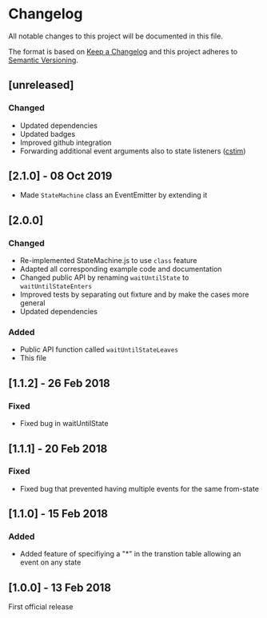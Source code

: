 # Changelog

All notable changes to this project will be documented in this file.

The format is based on [Keep a Changelog](http://keepachangelog.com/en/1.0.0/)
and this project adheres to [Semantic Versioning](http://semver.org/spec/v2.0.0.html).

## [unreleased]

### Changed

- Updated dependencies
- Updated badges
- Improved github integration
- Forwarding additional event arguments also to state listeners ([cstim](https://github.com/heisenware/fsm-async/commits?author=cstim))

## [2.1.0] - 08 Oct 2019

- Made `StateMachine` class an EventEmitter by extending it

## [2.0.0]

### Changed

- Re-implemented StateMachine.js to use `class` feature
- Adapted all corresponding example code and documentation
- Changed public API by renaming `waitUntilState` to `waitUntilStateEnters`
- Improved tests by separating out fixture and by make the cases more general
- Updated dependencies

### Added

- Public API function called `waitUntilStateLeaves`
- This file

## [1.1.2] - 26 Feb 2018

### Fixed

- Fixed bug in waitUntilState

## [1.1.1] - 20 Feb 2018

### Fixed

- Fixed bug that prevented having multiple events for the same from-state

## [1.1.0] - 15 Feb 2018

### Added

- Added feature of specifiying a "*" in the transtion table allowing an event on
  any state

## [1.0.0] - 13 Feb 2018

First official release
